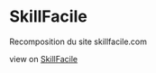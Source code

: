 # SkillFacile

Recomposition du site skillfacile.com

view on  [SkillFacile](https://manonsigilla.github.io/SkillFacile/ "SkillFacile")

